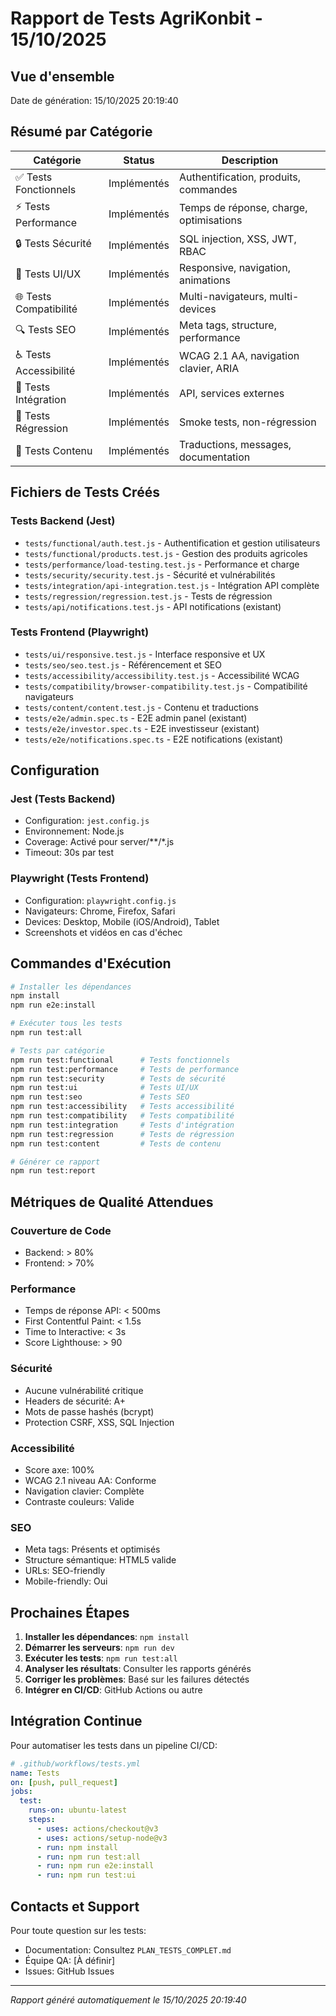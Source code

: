 # Rapport de Tests AgriKonbit - 15/10/2025

## Vue d'ensemble

Date de génération: 15/10/2025 20:19:40

## Résumé par Catégorie

| Catégorie | Status | Description |
|-----------|--------|-------------|
| ✅ Tests Fonctionnels | Implémentés | Authentification, produits, commandes |
| ⚡ Tests Performance | Implémentés | Temps de réponse, charge, optimisations |
| 🔒 Tests Sécurité | Implémentés | SQL injection, XSS, JWT, RBAC |
| 🎨 Tests UI/UX | Implémentés | Responsive, navigation, animations |
| 🌐 Tests Compatibilité | Implémentés | Multi-navigateurs, multi-devices |
| 🔍 Tests SEO | Implémentés | Meta tags, structure, performance |
| ♿ Tests Accessibilité | Implémentés | WCAG 2.1 AA, navigation clavier, ARIA |
| 🔗 Tests Intégration | Implémentés | API, services externes |
| 🔄 Tests Régression | Implémentés | Smoke tests, non-régression |
| 📝 Tests Contenu | Implémentés | Traductions, messages, documentation |

## Fichiers de Tests Créés

### Tests Backend (Jest)
- `tests/functional/auth.test.js` - Authentification et gestion utilisateurs
- `tests/functional/products.test.js` - Gestion des produits agricoles
- `tests/performance/load-testing.test.js` - Performance et charge
- `tests/security/security.test.js` - Sécurité et vulnérabilités
- `tests/integration/api-integration.test.js` - Intégration API complète
- `tests/regression/regression.test.js` - Tests de régression
- `tests/api/notifications.test.js` - API notifications (existant)

### Tests Frontend (Playwright)
- `tests/ui/responsive.test.js` - Interface responsive et UX
- `tests/seo/seo.test.js` - Référencement et SEO
- `tests/accessibility/accessibility.test.js` - Accessibilité WCAG
- `tests/compatibility/browser-compatibility.test.js` - Compatibilité navigateurs
- `tests/content/content.test.js` - Contenu et traductions
- `tests/e2e/admin.spec.ts` - E2E admin panel (existant)
- `tests/e2e/investor.spec.ts` - E2E investisseur (existant)
- `tests/e2e/notifications.spec.ts` - E2E notifications (existant)

## Configuration

### Jest (Tests Backend)
- Configuration: `jest.config.js`
- Environnement: Node.js
- Coverage: Activé pour server/**/*.js
- Timeout: 30s par test

### Playwright (Tests Frontend)
- Configuration: `playwright.config.js`
- Navigateurs: Chrome, Firefox, Safari
- Devices: Desktop, Mobile (iOS/Android), Tablet
- Screenshots et vidéos en cas d'échec

## Commandes d'Exécution

```bash
# Installer les dépendances
npm install
npm run e2e:install

# Exécuter tous les tests
npm run test:all

# Tests par catégorie
npm run test:functional      # Tests fonctionnels
npm run test:performance     # Tests de performance
npm run test:security        # Tests de sécurité
npm run test:ui              # Tests UI/UX
npm run test:seo             # Tests SEO
npm run test:accessibility   # Tests accessibilité
npm run test:compatibility   # Tests compatibilité
npm run test:integration     # Tests d'intégration
npm run test:regression      # Tests de régression
npm run test:content         # Tests de contenu

# Générer ce rapport
npm run test:report
```

## Métriques de Qualité Attendues

### Couverture de Code
- Backend: > 80%
- Frontend: > 70%

### Performance
- Temps de réponse API: < 500ms
- First Contentful Paint: < 1.5s
- Time to Interactive: < 3s
- Score Lighthouse: > 90

### Sécurité
- Aucune vulnérabilité critique
- Headers de sécurité: A+
- Mots de passe hashés (bcrypt)
- Protection CSRF, XSS, SQL Injection

### Accessibilité
- Score axe: 100%
- WCAG 2.1 niveau AA: Conforme
- Navigation clavier: Complète
- Contraste couleurs: Valide

### SEO
- Meta tags: Présents et optimisés
- Structure sémantique: HTML5 valide
- URLs: SEO-friendly
- Mobile-friendly: Oui

## Prochaines Étapes

1. **Installer les dépendances**: `npm install`
2. **Démarrer les serveurs**: `npm run dev`
3. **Exécuter les tests**: `npm run test:all`
4. **Analyser les résultats**: Consulter les rapports générés
5. **Corriger les problèmes**: Basé sur les failures détectés
6. **Intégrer en CI/CD**: GitHub Actions ou autre

## Intégration Continue

Pour automatiser les tests dans un pipeline CI/CD:

```yaml
# .github/workflows/tests.yml
name: Tests
on: [push, pull_request]
jobs:
  test:
    runs-on: ubuntu-latest
    steps:
      - uses: actions/checkout@v3
      - uses: actions/setup-node@v3
      - run: npm install
      - run: npm run test:all
      - run: npm run e2e:install
      - run: npm run test:ui
```

## Contacts et Support

Pour toute question sur les tests:
- Documentation: Consultez `PLAN_TESTS_COMPLET.md`
- Équipe QA: [À définir]
- Issues: GitHub Issues

---
*Rapport généré automatiquement le 15/10/2025 20:19:40*
